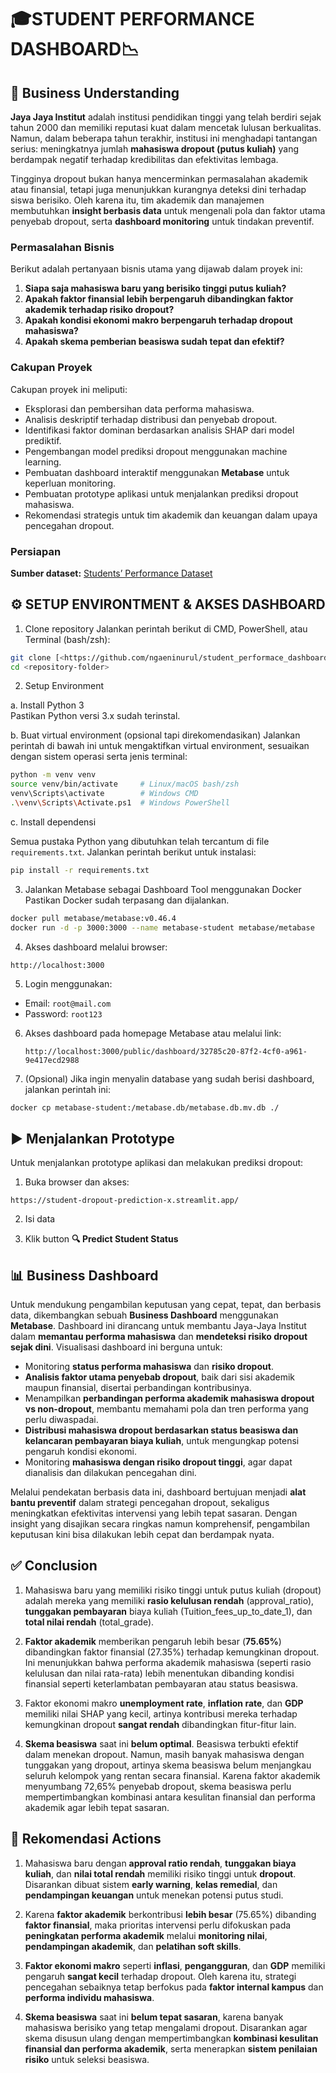 # 🎓STUDENT PERFORMANCE DASHBOARD📉

## 🏫 Business Understanding

**Jaya Jaya Institut** adalah institusi pendidikan tinggi yang telah berdiri sejak tahun 2000 dan memiliki reputasi kuat dalam mencetak lulusan berkualitas. Namun, dalam beberapa tahun terakhir, institusi ini menghadapi tantangan serius: meningkatnya jumlah **mahasiswa dropout (putus kuliah)** yang berdampak negatif terhadap kredibilitas dan efektivitas lembaga.

Tingginya dropout bukan hanya mencerminkan permasalahan akademik atau finansial, tetapi juga menunjukkan kurangnya deteksi dini terhadap siswa berisiko. Oleh karena itu, tim akademik dan manajemen membutuhkan **insight berbasis data** untuk mengenali pola dan faktor utama penyebab dropout, serta **dashboard monitoring** untuk tindakan preventif.

### Permasalahan Bisnis

Berikut adalah pertanyaan bisnis utama yang dijawab dalam proyek ini:

1. **Siapa saja mahasiswa baru yang berisiko tinggi putus kuliah?**
2. **Apakah faktor finansial lebih berpengaruh dibandingkan faktor akademik terhadap risiko dropout?**
3. **Apakah kondisi ekonomi makro berpengaruh terhadap dropout mahasiswa?**
4. **Apakah skema pemberian beasiswa sudah tepat dan efektif?**

### Cakupan Proyek

Cakupan proyek ini meliputi:

- Eksplorasi dan pembersihan data performa mahasiswa.
- Analisis deskriptif terhadap distribusi dan penyebab dropout.
- Identifikasi faktor dominan berdasarkan analisis SHAP dari model prediktif.
- Pengembangan model prediksi dropout menggunakan machine learning.
- Pembuatan dashboard interaktif menggunakan **Metabase** untuk keperluan monitoring.
- Pembuatan prototype aplikasi untuk menjalankan prediksi dropout mahasiswa.
- Rekomendasi strategis untuk tim akademik dan keuangan dalam upaya pencegahan dropout.

### Persiapan

**Sumber dataset:** [Students’ Performance Dataset](https://github.com/dicodingacademy/dicoding_dataset/blob/main/students_performance/README.md)

## ⚙️ SETUP ENVIRONTMENT & AKSES DASHBOARD

1. Clone repository 
Jalankan perintah berikut di CMD, PowerShell, atau Terminal (bash/zsh):
```bash
git clone [<https://github.com/ngaeninurul/student_performace_dashboard.git>](https://github.com/ngaeninurul/student_performace_dashboard.git)
cd <repository-folder>
```

2. Setup Environment

a. Install Python 3  
Pastikan Python versi 3.x sudah terinstal.

b. Buat virtual environment (opsional tapi direkomendasikan)
Jalankan perintah di bawah ini untuk mengaktifkan virtual environment, sesuaikan dengan sistem operasi serta jenis terminal: 
```bash
python -m venv venv
source venv/bin/activate     # Linux/macOS bash/zsh
venv\Scripts\activate        # Windows CMD
.\venv\Scripts\Activate.ps1  # Windows PowerShell
```

c. Install dependensi

Semua pustaka Python yang dibutuhkan telah tercantum di file `requirements.txt`. Jalankan perintah berikut untuk instalasi:

```bash
pip install -r requirements.txt
```

3. Jalankan Metabase sebagai Dashboard Tool menggunakan Docker
Pastikan Docker sudah terpasang dan dijalankan.
```bash
docker pull metabase/metabase:v0.46.4
docker run -d -p 3000:3000 --name metabase-student metabase/metabase
```

4. Akses dashboard melalui browser:

```
http://localhost:3000
```

5. Login menggunakan:

- Email: `root@mail.com`  
- Password: `root123`  

6. Akses dashboard pada homepage Metabase atau melalui link:
   ```
   http://localhost:3000/public/dashboard/32785c20-87f2-4cf0-a961-9e417ecd2988
   ```

8. (Opsional) Jika ingin menyalin database yang sudah berisi dashboard, jalankan perintah ini:

```bash
docker cp metabase-student:/metabase.db/metabase.db.mv.db ./
```

## ▶️ Menjalankan Prototype

Untuk menjalankan prototype aplikasi dan melakukan prediksi dropout:

1. Buka browser dan akses:
```
https://student-dropout-prediction-x.streamlit.app/
```

2. Isi data

3. Klik button **🔍 Predict Student Status**

## 📊 Business Dashboard

Untuk mendukung pengambilan keputusan yang cepat, tepat, dan berbasis data, dikembangkan sebuah **Business Dashboard** menggunakan **Metabase**. Dashboard ini dirancang untuk membantu Jaya-Jaya Institut dalam **memantau performa mahasiswa** dan **mendeteksi risiko dropout sejak dini**. Visualisasi dashboard ini berguna untuk:

- Monitoring **status performa mahasiswa** dan **risiko dropout**.
- **Analisis faktor utama penyebab dropout**, baik dari sisi akademik maupun finansial, disertai perbandingan kontribusinya.
- Menampilkan **perbandingan performa akademik mahasiswa dropout vs non-dropout**, membantu memahami pola dan tren performa yang perlu diwaspadai.
- **Distribusi mahasiswa dropout berdasarkan status beasiswa dan kelancaran pembayaran biaya kuliah**, untuk mengungkap potensi pengaruh kondisi ekonomi.
- Monitoring **mahasiswa dengan risiko dropout tinggi**, agar dapat dianalisis dan dilakukan pencegahan dini.

Melalui pendekatan berbasis data ini, dashboard bertujuan menjadi **alat bantu preventif** dalam strategi pencegahan dropout, sekaligus meningkatkan efektivitas intervensi yang lebih tepat sasaran. Dengan insight yang disajikan secara ringkas namun komprehensif, pengambilan keputusan kini bisa dilakukan lebih cepat dan berdampak nyata.

## ✅ Conclusion

1. Mahasiswa baru yang memiliki risiko tinggi untuk putus kuliah (dropout) adalah mereka yang memiliki **rasio kelulusan rendah** (approval_ratio), **tunggakan pembayaran** biaya kuliah (Tuition_fees_up_to_date_1), dan **total nilai rendah** (total_grade).

2. **Faktor akademik** memberikan pengaruh lebih besar (**75.65%**) dibandingkan faktor finansial (27.35%) terhadap kemungkinan dropout. Ini menunjukkan bahwa performa akademik mahasiswa (seperti rasio kelulusan dan nilai rata-rata) lebih menentukan dibanding kondisi finansial seperti keterlambatan pembayaran atau status beasiswa.

3. Faktor ekonomi makro **unemployment rate**, **inflation rate**, dan **GDP** memiliki nilai SHAP yang kecil, artinya kontribusi mereka terhadap kemungkinan dropout **sangat rendah** dibandingkan fitur-fitur lain.

4. **Skema beasiswa** saat ini **belum optimal**. Beasiswa terbukti efektif dalam menekan dropout. Namun, masih banyak mahasiswa dengan tunggakan yang dropout, artinya skema beasiswa belum menjangkau seluruh kelompok yang rentan secara finansial. Karena faktor akademik menyumbang 72,65% penyebab dropout, skema beasiswa perlu mempertimbangkan kombinasi antara kesulitan finansial dan performa akademik agar lebih tepat sasaran.

## 🎯 Rekomendasi Actions

1. Mahasiswa baru dengan **approval ratio rendah**, **tunggakan biaya kuliah**, dan **nilai total rendah** memiliki risiko tinggi untuk **dropout**. Disarankan dibuat sistem **early warning**, **kelas remedial**, dan **pendampingan keuangan** untuk menekan potensi putus studi.

2. Karena **faktor akademik** berkontribusi **lebih besar** (75.65%) dibanding **faktor finansial**, maka prioritas intervensi perlu difokuskan pada **peningkatan performa akademik** melalui **monitoring nilai**, **pendampingan akademik**, dan **pelatihan soft skills**.

3. **Faktor ekonomi makro** seperti **inflasi**, **pengangguran**, dan **GDP** memiliki pengaruh **sangat kecil** terhadap dropout. Oleh karena itu, strategi pencegahan sebaiknya tetap berfokus pada **faktor internal kampus** dan **performa individu mahasiswa**.

4. **Skema beasiswa** saat ini **belum tepat sasaran**, karena banyak mahasiswa berisiko yang tetap mengalami dropout. Disarankan agar skema disusun ulang dengan mempertimbangkan **kombinasi kesulitan finansial dan performa akademik**, serta menerapkan **sistem penilaian risiko** untuk seleksi beasiswa.
